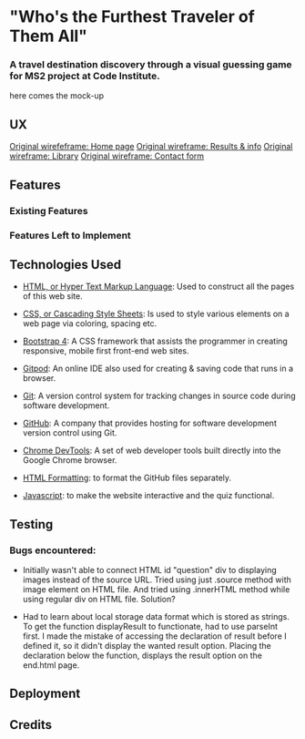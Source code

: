 # "Who's the Furthest Traveler of Them All"
### A travel destination discovery through a visual guessing game for MS2 project at Code Institute.

here comes the mock-up


## UX

[Original wirefeframe: Home page](https://raw.githubusercontent.com/Kadrilaanes/Who-s-the-furthest-traveler-of-them-all-/master/assets/images/wireframes/1.jpg)
[Original wireframe: Results & info](https://raw.githubusercontent.com/Kadrilaanes/Who-s-the-furthest-traveler-of-them-all-/master/assets/images/wireframes/2.jpg)
[Original wireframe: Library](https://raw.githubusercontent.com/Kadrilaanes/Who-s-the-furthest-traveler-of-them-all-/master/assets/images/wireframes/3.jpg)
[Original wireframe: Contact form](https://raw.githubusercontent.com/Kadrilaanes/Who-s-the-furthest-traveler-of-them-all-/master/assets/images/wireframes/4.jpg)

## Features

### Existing Features

### Features Left to Implement

## Technologies Used

* [HTML, or Hyper Text Markup Language](https://developer.mozilla.org/en-US/docs/Web/HTML): Used to construct all the pages of this web site.

* [CSS, or Cascading Style Sheets](https://www.w3.org/Style/CSS/Overview.en.html): Is used to style various elements on a web page via coloring, spacing etc.

* [Bootstrap 4](https://getbootstrap.com/): A CSS framework that assists the programmer in creating responsive, mobile first front-end web sites.

* [Gitpod](https://www.gitpod.io/): An online IDE also used for creating & saving code that runs in a browser.

* [Git](https://git-scm.com/): A version control system for tracking changes in source code during software development.

* [GitHub](https://github.com): A company that provides hosting for software development version control using Git.

* [Chrome DevTools](https://developers.google.com/web/tools/chrome-devtools): A set of web developer tools built directly into the Google Chrome browser.

* [HTML Formatting](https://www.freeformatter.com/html-formatter.html): to format the GitHub files separately.

* [Javascript](https://www.javascript.com/): to make the website interactive and the quiz functional.

## Testing

### Bugs encountered: 

* Initially wasn't able to connect HTML id "question" div to displaying images instead of the source URL. Tried using just .source method with image element on HTML file. And tried using .innerHTML method while using regular div on HTML file. Solution?

* Had to learn about local storage data format which is stored as strings. To get the function displayResult to functionate, had to use parseInt first. I made the mistake of accessing the declaration of result before I defined it, so it didn't display the wanted result option. Placing the declaration below the function, displays the result option on the end.html page. 

## Deployment

## Credits
